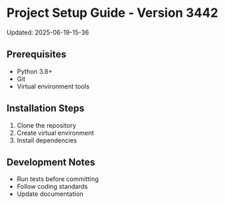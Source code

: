 # Project Setup Guide - Version 3442
Updated: 2025-06-19-15-36

## Prerequisites
- Python 3.8+
- Git
- Virtual environment tools

## Installation Steps
1. Clone the repository
2. Create virtual environment
3. Install dependencies

## Development Notes
- Run tests before committing
- Follow coding standards  
- Update documentation
